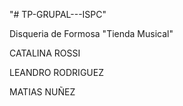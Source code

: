 "# TP-GRUPAL---ISPC" 

Disqueria de Formosa "Tienda Musical"

CATALINA ROSSI


LEANDRO RODRIGUEZ


MATIAS NUÑEZ
